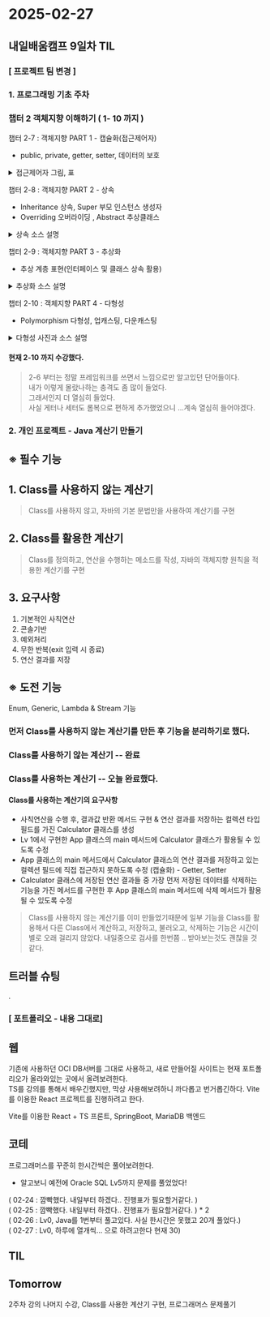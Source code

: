 # 2025-02-27
## 내일배움캠프 9일차 TIL

### [ 프로젝트 팀 변경 ]

### 1. 프로그래밍 기초 주차

### 챕터 2 객체지향 이해하기 ( 1- 10 까지 )

챕터 2-7  : 객체지향 PART 1 - 캡슐화(접근제어자)
- public, private, getter, setter, 데이터의 보호
<details>

<summary>
접근제어자 그림, 표
</summary>

![](../img/2025022701.png)  

</details>
  
챕터 2-8  : 객체지향 PART 2 - 상속
- Inheritance 상속, Super 부모 인스턴스 생성자
- Overriding 오버라이딩 , Abstract 추상클래스  
<details>

<summary>
상속 소스 설명
</summary>

```java
/************************
 * 부모 클래스
 ************************/
public class Parent {
    public String parentName = "부모"
}
```
```java

/************************
 * 부모 클래스
 ************************/
public class Child extends Parent {
    public String childName = "자식"
}
```
```java

/************************
 * 메인
 ************************/
public class Main {
    public static void main(String[] args){
        Child child = new Child();
        System.out.println(child.parentName); // ✅ 사용가능!!
    }
}
```

</details>

챕터 2-9  : 객체지향 PART 3 - 추상화
- 추상 계층 표현(인터페이스 및 클래스 상속 활용)

<details>

<summary>추상화 소스 설명</summary>

```java
public interface Earth {
    void earth(); // ✅ 공통 : 지구에 있다.
}
```

```java
public interface Life extends Earth {

    void breath(); //✅ 공통 : 생명체는 숨을 쉰다.
}
```

```java
public class Cat implements Animal {

    @Override
    public void earth() {
        System.out.println("고양이가 지구에 있습니다.");

    }

    @Override
    public void breath() {
        System.out.println("고양이가 숨을 쉽니다.");
    }

    public void scratch() {
        System.out.println("고양이가 할큅니다.");
    }
}
```

```java
public class Main {

    public static void main(String[] args) {
        Cat cat = new Cat();
        cat.earth();
        cat.breath();
        cat.scratch();
    }
}
```

</details>

챕터 2-10  : 객체지향 PART 4 - 다형성
- Polymorphism 다형성, 업캐스팅, 다운캐스팅

<details>

<summary>다형성 사진과 소스 설명</summary>

![alt text](../img/2025022702.png)

```java
public class Main {

    public static void main(String[] args) {

        // 다형성 활용
        Animal animal = new Cat();      //형변환(Casting) 발생
        animal.exist(); // ✅
        animal.makeSound(); // ✅
    }
}
```
- 자식타입 → 부모타입: UpCasting
- 부모타입 → 자식타입: DownCasting

> UpCasting
- 데이터를 다를 수 있지만 자식 클래스 고유기능 활용 불가 (다운캐스팅 필요)

> DownCasting
```java
public class Main {

    public static void main(String[] args) {
        // 다운 캐스팅
        Animal dog = new Dog();
        // 문법적으로 잘못된건 아니라서 에러 발생 X
        Cat cat1 = (Cat) dog; // ⚠️ 
        cat1.scratch(); // ❌ 해당 라인이 실행될때만 에러
    }
}
```
다운 캐스팅엔 instanceof 활용필요
```java
Animal animal2 = new Dog();

// ✅ 안전한 다운캐스팅(animal2 가 Cat 의 인스턴스 유형인지 확인합니다.)
if (animal2 instanceof Cat) {
    Cat cat = (Cat) animal2;
    cat.scratch();
} else {
    System.out.println("객체가 고양이가 아닙니다.");
}
```

</details>

#### 현재 2-10 까지 수강했다.
> 2-6 부터는 정말 프레임워크를 쓰면서 느낌으로만 알고있던 단어들이다.  
> 내가 이렇게 몰랐나하는 충격도 좀 많이 들었다.  
> 그래서인지 더 열심히 들었다.  
> 사실 게터나 세터도 롬복으로 편하게 추가했었으니 ...계속 열심히 들어야겠다.



### 2. 개인 프로젝트 - Java 계산기 만들기

## ※ 필수 기능

## 1. Class를 사용하지 않는 계산기
> Class를 사용하지 않고, 자바의 기본 문법만을 사용하여 계산기를 구현

## 2. Class를 활용한 계산기
> Class를 정의하고, 연산을 수행하는 메소드를 작성, 자바의 객체지향 원칙을 적용한 계산기를 구현


## 3. 요구사항
1. 기본적인 사칙연산
2. 콘솔기반
3. 예외처리
4. 무한 반복(exit 입력 시 종료)
5. 연산 결과를 저장

## ※ 도전 기능
Enum, Generic, Lambda & Stream 기능


### 먼저 Class를 사용하지 않는 계산기를 만든 후 기능을 분리하기로 했다.

### Class를 사용하기 않는 계산기 -- 완료

### Class를 사용하는 계산기 -- 오늘 완료했다.
#### Class를 사용하는 계산기의 요구사항  
 - 사칙연산을 수행 후, 결과값 반환 메서드 구현 & 연산 결과를 저장하는 컬렉션 타입 필드를 가진 Calculator 클래스를 생성
 - Lv 1에서 구현한 App 클래스의 main 메서드에 Calculator 클래스가 활용될 수 있도록 수정
 - App 클래스의 main 메서드에서 Calculator 클래스의 연산 결과를 저장하고 있는 컬렉션 필드에 직접 접근하지 못하도록 수정 (캡슐화) - Getter, Setter
 - Calculator 클래스에 저장된 연산 결과들 중 가장 먼저 저장된 데이터를 삭제하는 기능을 가진 메서드를 구현한 후 App 클래스의 main 메서드에 삭제 메서드가 활용될 수 있도록 수정

> Class를 사용하지 않는 계산기를 이미 만들었기때문에 일부 기능을 Class를 활용해서 다른 Class에서 계산하고, 저장하고, 불러오고, 삭제하는 기능은 시간이 별로 오래 걸리지 않았다. 내일중으로 검사를 한번쯤 .. 받아보는것도 괜찮을 것 같다.



## 트러블 슈팅
.


### [ 포트폴리오 - 내용 그대로]

## 웹
기존에 사용하던 OCI DB서버를 그대로 사용하고, 새로 만들어질 사이트는 현재 포트폴리오가 올라와있는 곳에서 올려보려한다.  
TS를 강의를 통해서 배우긴했지만, 막상 사용해보려하니 까다롭고 번거롭긴하다.  Vite를 이용한 React 프로젝트를 진행하려고 한다.

Vite를 이용한 React + TS 프론트, SpringBoot, MariaDB 백엔드

## 코테
프로그래머스를 꾸준히 한시간씩은 풀어보려한다.  
- 알고보니 예전에 Oracle SQL Lv5까지 문제를 풀었었다!  
  
( 02-24 : 깜빡했다. 내일부터 하겠다.. 진행표가 필요할거같다. )  
( 02-25 : 깜빡했다. 내일부터 하겠다.. 진행표가 필요할거같다. ) * 2  
( 02-26 : Lv0, Java를 1번부터 풀고있다. 사실 한시간은 못했고 20개 풀었다.)  
( 02-27 : Lv0, 하루에 열개씩... 으로 하려고한다 현재 30)  


## TIL


## Tomorrow

2주차 강의 나머지 수강, Class를 사용한 계산기 구현, 프로그래머스 문제풀기
